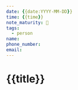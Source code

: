 ```yaml
---
date: {{date:YYYY-MM-DD}}
time: {{time}}
note_maturity: 🌱
tags:
  - person
name:
phone_number:
email:
---
```


# {{title}}